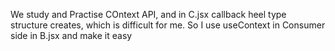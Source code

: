 We study and Practise COntext API, and in C.jsx callback heel type structure creates, which is difficult for me.
So I use useContext in Consumer side in B.jsx and make it easy
